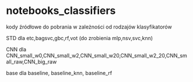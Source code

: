 # notebooks_classifiers

kody źródłowe do pobrania w zależności od rodzajów klasyfikatorów<br>

STD dla etc,bagsvc,gbc,rf,vot  (do zrobienia mlp,nsv,svc,knn)<br>

CNN dla CNN_small_w0,CNN_small_w2,CNN_small_w20,CNN_small_w2_20,CNN_small_raw,CNN_big_raw<br>

base dla baseline, baseline_knn, baseline_rf
